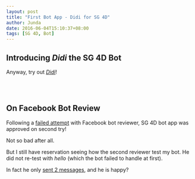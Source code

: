 ```yaml
---
layout: post
title: "First Bot App - Didi for SG 4D"
author: Junda
date: 2016-06-04T15:10:37+08:00
tags: [SG 4D, Bot]
---
```


## Introducing _Didi_ the SG 4D Bot

Anyway, try out [_Didi_](https://www.messenger.com/t/sgx4d/)!

<br />

<div class="fb-messengermessageus col-lg-offset-4 col-lg-4 col-md-4 col-md-offset-4"
  messenger_app_id="102125519823247"
  page_id="1080193802040060"
  color="blue"
  size="xlarge" >
</div>

<br />

<script>
  window.fbAsyncInit = function() {
    FB.init({
      appId      : '102125519823247',
      xfbml      : true,
      version    : 'v2.6'
    });
  };

  (function(d, s, id){
     var js, fjs = d.getElementsByTagName(s)[0];
     if (d.getElementById(id)) {return;}
     js = d.createElement(s); js.id = id;
     js.src = "//connect.facebook.net/en_US/sdk.js";
     fjs.parentNode.insertBefore(js, fjs);
   }(document, 'script', 'facebook-jssdk'));
</script>


## On Facebook Bot Review

Following a [failed attempt](/2016/05/28/here-comes-a-new-gatekeeper-facebook-messenger-bot-reviewers/) with Facebook bot reviewer, SG 4D bot app was approved on second try!

Not so bad after all.

But I still have reservation seeing how the second reviewer test my bot. He did not re-test with _hello_ (which the bot failed to handle at first). 

In fact he only [sent 2 messages](/img/sg4d-bot-second-review.png), and he is happy?
